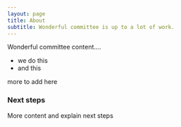```yaml
---
layout: page
title: About
subtitle: Wonderful committee is up to a lot of work.
---
```


Wonderful committee content....

- we do this
- and this

more to add here 

### Next steps

More content and explain next steps 
